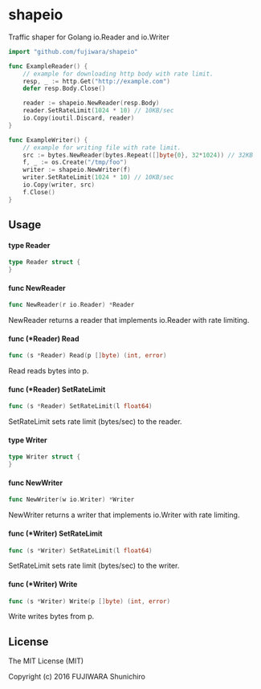 # shapeio

Traffic shaper for Golang io.Reader and io.Writer

```go
import "github.com/fujiwara/shapeio"

func ExampleReader() {
	// example for downloading http body with rate limit.
	resp, _ := http.Get("http://example.com")
	defer resp.Body.Close()

	reader := shapeio.NewReader(resp.Body)
	reader.SetRateLimit(1024 * 10) // 10KB/sec
	io.Copy(ioutil.Discard, reader)
}

func ExampleWriter() {
	// example for writing file with rate limit.
	src := bytes.NewReader(bytes.Repeat([]byte{0}, 32*1024)) // 32KB
	f, _ := os.Create("/tmp/foo")
	writer := shapeio.NewWriter(f)
	writer.SetRateLimit(1024 * 10) // 10KB/sec
	io.Copy(writer, src)
	f.Close()
}
```

## Usage

#### type Reader

```go
type Reader struct {
}
```


#### func  NewReader

```go
func NewReader(r io.Reader) *Reader
```
NewReader returns a reader that implements io.Reader with rate limiting.

#### func (*Reader) Read

```go
func (s *Reader) Read(p []byte) (int, error)
```
Read reads bytes into p.

#### func (*Reader) SetRateLimit

```go
func (s *Reader) SetRateLimit(l float64)
```
SetRateLimit sets rate limit (bytes/sec) to the reader.

#### type Writer

```go
type Writer struct {
}
```


#### func  NewWriter

```go
func NewWriter(w io.Writer) *Writer
```
NewWriter returns a writer that implements io.Writer with rate limiting.

#### func (*Writer) SetRateLimit

```go
func (s *Writer) SetRateLimit(l float64)
```
SetRateLimit sets rate limit (bytes/sec) to the writer.

#### func (*Writer) Write

```go
func (s *Writer) Write(p []byte) (int, error)
```
Write writes bytes from p.

##  License

The MIT License (MIT)

Copyright (c) 2016 FUJIWARA Shunichiro

